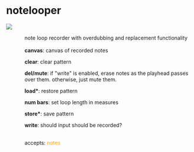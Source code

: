 
<a name=notelooper></a><br>
# <b>notelooper</b>
<img src="https://www.bespokesynth.com/docs/screenshots/notelooper.png"><br>
<div style="display:inline-block;margin-left:50px;">
note loop recorder with overdubbing and replacement functionality<br/><br/>
<b>canvas</b>: canvas of recorded notes<br>

<b>clear</b>: clear pattern<br>

<b>del/mute</b>: if "write" is enabled, erase notes as the playhead passes over them. otherwise, just mute them.<br>

<b>load*</b>: restore pattern<br>

<b>num bars</b>: set loop length in measures<br>

<b>store*</b>: save pattern<br>

<b>write</b>: should input should be recorded?<br>

<br>accepts: <font color=orange>notes</font> <br></div>
